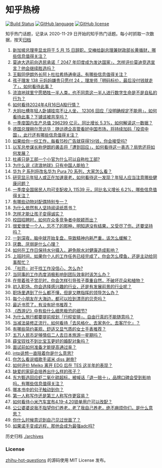 # 知乎热榜
[![Build Status](https://github.com/ToWeLong/zhihu-hot-questions/workflows/CI/badge.svg)](https://github.com/ToWeLong/zhihu-hot-questions/actions)
[![GitHub language](https://img.shields.io/badge/language-golang-orange.svg)](https://golang.org/)
[![GitHub license](https://img.shields.io/github/license/ToWeLong/zhihu-hot-questions)](https://github.com/ToWeLong/zhihu-hot-questions/blob/main/LICENSE)

知乎热门话题，记录从 2020-11-29 日开始的知乎热门话题。每小时抓取一次数据，按天[归档](./archives)

<!-- BEGIN -->

1. [新加坡总理李显龙将于 5 月 15 日辞职，交棒给副总理兼财政部长黄循财，哪些信息值得关注？](https://www.zhihu.com/question/653016646)
1. [莫迪大选前向选民承诺「 2047 年印度成为发达国家」，怎样评价莫迪竞选宣言？他会继续胜选吗？](https://www.zhihu.com/question/652999267)
1. [王毅同伊朗外长阿卜杜拉希扬通电话，有哪些信息值得关注？](https://www.zhihu.com/question/653088488)
1. [孩子理发 138 元妈妈嫌贵只愿付 24 ，理发师「明码标价，最后没付钱就走了」，如何看待此事？](https://www.zhihu.com/question/652991632)
1. [流浪地球里宁愿牺牲一半人类，也不同意这一半人进行数字生命是不是自私的行为？](https://www.zhihu.com/question/652951947)
1. [如何看待2024年4月16日A股行情？](https://www.zhihu.com/question/652983748)
1. [大妈吐槽年轻人卧铺挂帘不让人坐， 12306 回应「没明确规定不能用」，如何看待此事？下铺该被共享吗？](https://www.zhihu.com/question/653020558)
1. [一季度国内生产总值 296299 亿元，同比增⻓ 5.3%，如何解读这一数据？](https://www.zhihu.com/question/653099526)
1. [德国总理朔尔茨访华：随访德企高管看好中国市场，将持续加码「投资中国」，此行还有哪些信息值得关注？](https://www.zhihu.com/question/653010143)
1. [如果给你一份工作，每看15秒广告就获得1分钱，你会接受吗?](https://www.zhihu.com/question/644974041)
1. [以军总参谋长称伊朗的袭击将「遭到回应」，如何看待这一表态？局势还将如何发展？](https://www.zhihu.com/question/653090590)
1. [杜甫只是工部一个小官为什么可以自称杜工部?](https://www.zhihu.com/question/652917850)
1. [为什么说《流浪地球》只有中国人能拍？](https://www.zhihu.com/question/652394494)
1. [华为 P 系列将改名华为 Pura 70 系列，大家怎么看？](https://www.zhihu.com/question/652635808)
1. [研究显示年轻人或正在加速衰老，如何看待这一发现？年轻人应当注意哪些健康问题？](https://www.zhihu.com/question/653019199)
1. [一季度全国居民人均可支配收入 11539 元，同比名义增长 6.2%，哪些信息值得关注？](https://www.zhihu.com/question/653100073)
1. [有哪些动物对配偶特别专一？](https://www.zhihu.com/question/653078506)
1. [为什么依然有人坚持阅读纸质书？](https://www.zhihu.com/question/652524751)
1. [怎样才能让孩子变得诚实？](https://www.zhihu.com/question/653088370)
1. [校园招聘时，如何在众多竞争者中脱颖而出？](https://www.zhihu.com/question/653067410)
1. [很爱很爱一个人，忘不了的那种，明知道没有结果，又受尽了伤，还要坚持吗？](https://www.zhihu.com/question/652886761)
1. [一到深夜，脑中就开始复盘，导致精神内耗严重，该怎么缓解？](https://www.zhihu.com/question/652768184)
1. [厌蠢、厌弱是什么心理？](https://www.zhihu.com/question/652563760)
1. [如何在工作日保持水分摄入，避免脱水对健康造成影响？](https://www.zhihu.com/question/653095477)
1. [上班时间，如果你个人的工作任务已经完成了，你会怎么摸鱼，还是主动给同事帮忙？](https://www.zhihu.com/question/652224647)
1. [「社恐」对于找工作没信心，怎么办?](https://www.zhihu.com/question/652858769)
1. [当同事的工作态度消极影响到团队效率时该怎么办？](https://www.zhihu.com/question/652657225)
1. [在带着孩子赏花时，你会怎样引导孩子尊重自然，不破坏花朵和植物？](https://www.zhihu.com/question/650130489)
1. [初入职场，你会选择感兴趣的行业，还是有发展前景的行业呢？](https://www.zhihu.com/question/652782110)
1. [职场里遇到了什么都不懂，但是又瞎指挥的领导怎么办？](https://www.zhihu.com/question/652605858)
1. [每个小朋友在大海边，都可以捡到漂亮的贝壳吗？](https://www.zhihu.com/question/650058961)
1. [最近书荒了，有没有好书推荐？](https://www.zhihu.com/question/650448803)
1. [《西游记》中有些什么细思极恐的细节?](https://www.zhihu.com/question/340882306)
1. [为什么旅行都要提前规划「行程安排」，自由行真的不能随意吗？](https://www.zhihu.com/question/650520573)
1. [当减法装修正流行，如何看待「去风格化、去家务化、去客厅化」？](https://www.zhihu.com/question/647382653)
1. [有哪些简约美观、舒适又显气质的女士手表推荐？](https://www.zhihu.com/question/648442997)
1. [五万人民币足够情侣二人去日本旅游一星期吗？](https://www.zhihu.com/question/625905690)
1. [薛宝钗找不到比宝玉更好的婚配对象吗？](https://www.zhihu.com/question/644185679)
1. [面试前如何准备才能提高通过率？](https://www.zhihu.com/question/653067234)
1. [intp说想一直陪着你是什么意思?](https://www.zhihu.com/question/571810758)
1. [你怎么看说唱歌手诺米 diss 谢帝?](https://www.zhihu.com/question/651799387)
1. [如何评价 Meiko 离开 EDG 后在 TES 这半年的表现？](https://www.zhihu.com/question/653025679)
1. [缺爱的家庭会培养出什么样的孩子？](https://www.zhihu.com/question/305533266)
1. [东方甄选回应虾二氧化硫超标，被喊话「退一赔十」，品牌口碑会受到影响吗，有哪些信息值得关注？](https://www.zhihu.com/question/653019449)
1. [哪本书中的句子触动到你？](https://www.zhihu.com/question/652687092)
1. [第一人称写作还是第三人称写作更容易？](https://www.zhihu.com/question/646656963)
1. [如何看待小米汽车宣布4.19-4.20锁单用户可以改配？](https://www.zhihu.com/question/652887798)
1. [公公婆婆说我不指望你们养老，老了我自己养老，绝不麻烦你们，是什么意思？](https://www.zhihu.com/question/325917071)
1. [你什么时候意识到自己见过世面了？](https://www.zhihu.com/question/653008903)
1. [如果诺手变成远程，那他会成为最强adc吗?](https://www.zhihu.com/question/546187992)

<!-- END -->

历史归档 [./archives](./archives)


### License
[zhihu-hot-questions](https://github.com/towelong/zhihu-hot-questions) 的源码使用 MIT License 发布。